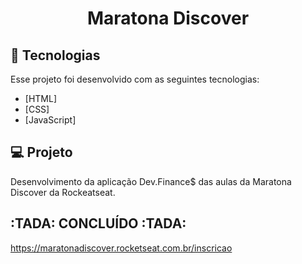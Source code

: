 <h1 align="center">
    Maratona Discover <br>
    
</h1>

## :rocket: Tecnologias

Esse projeto foi desenvolvido com as seguintes tecnologias:

- [HTML]
- [CSS]
- [JavaScript]

## :computer: Projeto

Desenvolvimento da aplicação Dev.Finance$ das aulas da Maratona Discover da Rockeatseat.

## :TADA: CONCLUÍDO :TADA:

https://maratonadiscover.rocketseat.com.br/inscricao
